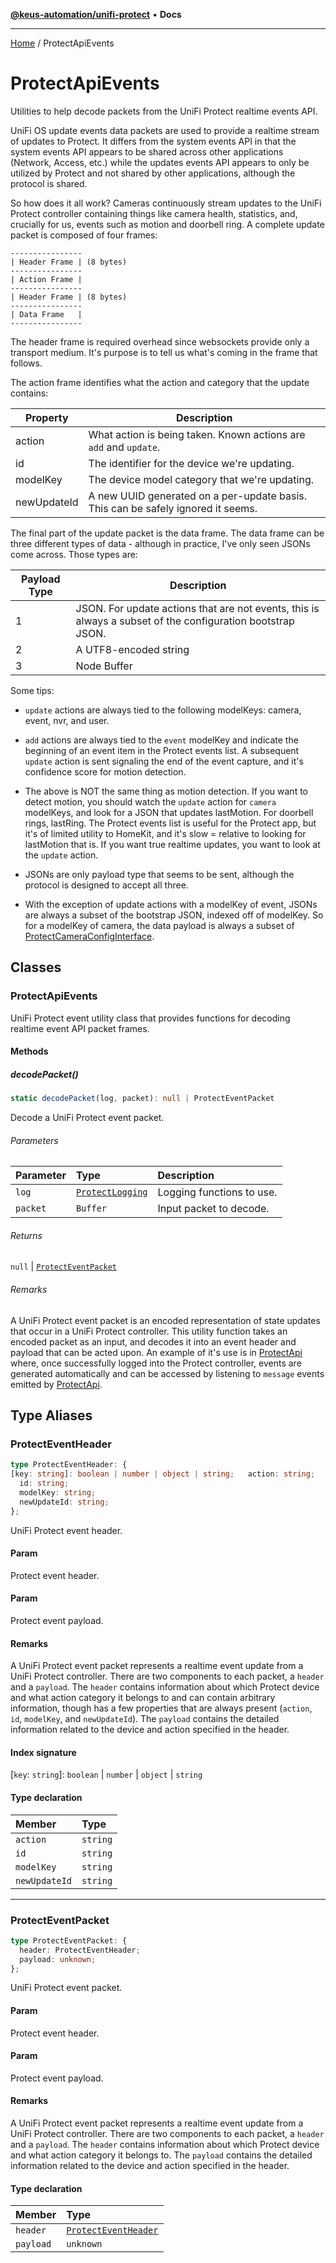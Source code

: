 [**@keus-automation/unifi-protect**](README.md) • **Docs**

***

[Home](README.md) / ProtectApiEvents

# ProtectApiEvents

Utilities to help decode packets from the UniFi Protect realtime events API.

UniFi OS update events data packets are used to provide a realtime stream of updates to Protect. It differs from the system events API in that the system events API
appears to be shared across other applications (Network, Access, etc.) while the updates events API appears to only be utilized by Protect and not shared by other
applications, although the protocol is shared.

So how does it all work? Cameras continuously stream updates to the UniFi Protect controller containing things like camera health, statistics, and, crucially for us,
events such as motion and doorbell ring. A complete update packet is composed of four frames:

```
----------------
| Header Frame | (8 bytes)
----------------
| Action Frame |
----------------
| Header Frame | (8 bytes)
----------------
| Data Frame   |
----------------
```

The header frame is required overhead since websockets provide only a transport medium. It's purpose is to tell us what's coming in the frame that follows.

The action frame identifies what the action and category that the update contains:

| Property    | Description                                                                      |
|-------------|----------------------------------------------------------------------------------|
| action      | What action is being taken. Known actions are `add` and `update`.                |
| id          | The identifier for the device we're updating.                                    |
| modelKey    | The device model category that we're updating.                                   |
| newUpdateId | A new UUID generated on a per-update basis. This can be safely ignored it seems. |

The final part of the update packet is the data frame. The data frame can be three different types of data - although in practice, I've only seen JSONs come across.
Those types are:

| Payload Type |                                                 Description                                                |
|--------------|------------------------------------------------------------------------------------------------------------|
| 1            | JSON. For update actions that are not events, this is always a subset of the configuration bootstrap JSON. |
| 2            | A UTF8-encoded string                                                                                      |
| 3            | Node Buffer                                                                                                |

Some tips:

- `update` actions are always tied to the following modelKeys: camera, event, nvr, and user.

- `add` actions are always tied to the `event` modelKey and indicate the beginning of an event item in the Protect events list. A subsequent `update` action is sent
  signaling the end of the event capture, and it's confidence score for motion detection.

- The above is NOT the same thing as motion detection. If you want to detect motion, you should watch the `update` action for `camera` modelKeys, and look for a JSON
  that updates lastMotion. For doorbell rings, lastRing. The Protect events list is useful for the Protect app, but it's of limited utility to HomeKit, and it's slow
  = relative to looking for lastMotion that is. If you want true realtime updates, you want to look at the `update` action.

- JSONs are only payload type that seems to be sent, although the protocol is designed to accept all three.

- With the exception of update actions with a modelKey of event, JSONs are always a subset of the bootstrap JSON, indexed off of modelKey. So for a modelKey of camera,
  the data payload is always a subset of [ProtectCameraConfigInterface](ProtectTypes.md#protectcameraconfiginterface).

## Classes

### ProtectApiEvents

UniFi Protect event utility class that provides functions for decoding realtime event API packet frames.

#### Methods

##### decodePacket()

```ts
static decodePacket(log, packet): null | ProtectEventPacket
```

Decode a UniFi Protect event packet.

###### Parameters

| Parameter | Type | Description |
| :------ | :------ | :------ |
| `log` | [`ProtectLogging`](ProtectLogging.md#protectlogging) | Logging functions to use. |
| `packet` | `Buffer` | Input packet to decode. |

###### Returns

`null` \| [`ProtectEventPacket`](ProtectApiEvents.md#protecteventpacket)

###### Remarks

A UniFi Protect event packet is an encoded representation of state updates that occur in a UniFi Protect controller. This utility function takes an
encoded packet as an input, and decodes it into an event header and payload that can be acted upon. An example of it's use is in [ProtectApi](ProtectApi.md) where, once
successfully logged into the Protect controller, events are generated automatically and can be accessed by listening to `message` events emitted by
[ProtectApi](ProtectApi.md).

## Type Aliases

### ProtectEventHeader

```ts
type ProtectEventHeader: {
[key: string]: boolean | number | object | string;   action: string;
  id: string;
  modelKey: string;
  newUpdateId: string;
};
```

UniFi Protect event header.

#### Param

Protect event header.

#### Param

Protect event payload.

#### Remarks

A UniFi Protect event packet represents a realtime event update from a UniFi Protect controller. There are two components to each packet, a `header` and
  a `payload`. The `header` contains information about which Protect device and what action category it belongs to and can contain arbitrary information, though has
  a few properties that are always present (`action`, `id`, `modelKey`, and `newUpdateId`). The `payload` contains the detailed information related to the device and
  action specified in the header.

#### Index signature

 \[`key`: `string`\]: `boolean` \| `number` \| `object` \| `string`

#### Type declaration

| Member | Type |
| :------ | :------ |
| `action` | `string` |
| `id` | `string` |
| `modelKey` | `string` |
| `newUpdateId` | `string` |

***

### ProtectEventPacket

```ts
type ProtectEventPacket: {
  header: ProtectEventHeader;
  payload: unknown;
};
```

UniFi Protect event packet.

#### Param

Protect event header.

#### Param

Protect event payload.

#### Remarks

A UniFi Protect event packet represents a realtime event update from a UniFi Protect controller. There are two components to each packet, a `header` and
  a `payload`. The `header` contains information about which Protect device and what action category it belongs to. The `payload` contains the detailed information
  related to the device and action specified in the header.

#### Type declaration

| Member | Type |
| :------ | :------ |
| `header` | [`ProtectEventHeader`](ProtectApiEvents.md#protecteventheader) |
| `payload` | `unknown` |
